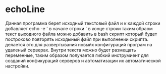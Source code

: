 # echoLine
Данная программа берет исходный текстовый файл и к каждой строки добавляет
    echo -e ' в начале строки
    ' в конце строки
таким обраом текст выходного файла можно добавить в bash скрипт который будет построково повторять исходыный файл при выполнении скрипта.
делается это для развертывания новыйх конфигураций програм на удаленый серверах.
Внутри текста можно будет размещать переменные, таким образом получается гибкий инструмиент для созданий конфикураций серверов и автоматизации их автоматической настройки.
